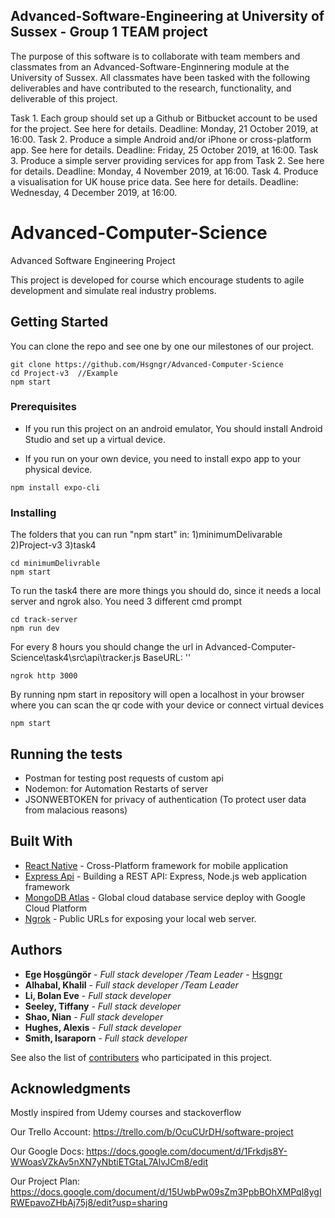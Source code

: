 ## Advanced-Software-Engineering at University of Sussex - Group 1 TEAM project
The purpose of this software is to collaborate with team members and classmates from an Advanced-Software-Enginnering module at the University of Sussex. All classmates have been tasked with the following deliverables and have contributed to the research, functionality, and deliverable of this project. 

Task 1. Each group should set up a Github or Bitbucket account to be used for the project. See here for details. Deadline: Monday, 21 October 2019, at 16:00.
Task 2. Produce a simple Android and/or iPhone or cross-platform app. See here for details. Deadline: Friday, 25 October 2019, at 16:00.
Task 3. Produce a simple server providing services for app from Task 2. See here for details. Deadline: Monday, 4 November 2019, at 16:00.
Task 4. Produce a visualisation for UK house price data. See here for details. Deadline: Wednesday, 4 December 2019, at 16:00.

# Advanced-Computer-Science
Advanced Software Engineering Project

This project is developed for course which encourage students to agile development and simulate real industry problems.

## Getting Started

You can clone the repo and see one by one our milestones of our project.
```
git clone https://github.com/Hsgngr/Advanced-Computer-Science
cd Project-v3  //Example
npm start
```

### Prerequisites

* If you run this project on an android emulator, You should install Android Studio and set up a virtual device.

* If you run on your own device, you need to install expo app to your physical device.

```
npm install expo-cli
```

### Installing
The folders that you can run "npm start" in:
  1)minimumDelivarable
  2)Project-v3
  3)task4

```
cd minimumDelivrable
npm start
```
To run the task4 there are more things you should do, since it needs a local server and ngrok also. You need 3 different cmd prompt

```
cd track-server
npm run dev
```
For every 8 hours you should change the url in Advanced-Computer-Science\task4\src\api\tracker.js
BaseURL: '<yourURl>'
  
```
ngrok http 3000
```
By running npm start in repository will open a localhost in your browser where you can scan the qr code with your device or connect virtual devices 

```
npm start
```

## Running the tests

 * Postman for testing post requests of custom api
 * Nodemon: for Automation Restarts of server
 * JSONWEBTOKEN for privacy of authentication (To protect user data from malacious reasons)


## Built With

* [React Native](https://facebook.github.io/react-native/) -  Cross-Platform framework for mobile application
* [Express Api](https://expressjs.com/en/api.html) - Building a REST API: Express, Node.js web application framework
* [MongoDB Atlas](https://www.mongodb.com/cloud/atlas) - Global cloud database service deploy with Google Cloud Platform
* [Ngrok](https://ngrok.com) - Public URLs for exposing your local web server.


## Authors

* **Ege Hoşgüngör** - *Full stack developer /Team Leader* - [Hsgngr](https://github.com/Hsgngr)
* **Alhabal, Khalil** - *Full stack developer /Team Leader*
* **Li, Bolan Eve** - *Full stack developer*
* **Seeley, Tiffany** - *Full stack developer*
* **Shao, Nian** - *Full stack developer*
* **Hughes, Alexis** - *Full stack developer*
* **Smith, Isaraporn** - *Full stack developer*

See also the list of [contributers](https://github.com/your/project/contributors) who participated in this project.


## Acknowledgments

Mostly inspired from Udemy courses and stackoverflow

Our Trello Account:
https://trello.com/b/OcuCUrDH/software-project

Our Google Docs:
https://docs.google.com/document/d/1Frkdjs8Y-WWoasVZkAv5nXN7yNbtiETGtaL7AlvJCm8/edit

Our Project Plan:
https://docs.google.com/document/d/15UwbPw09sZm3PpbBOhXMPql8ygIRWEpavoZHbAj75j8/edit?usp=sharing

